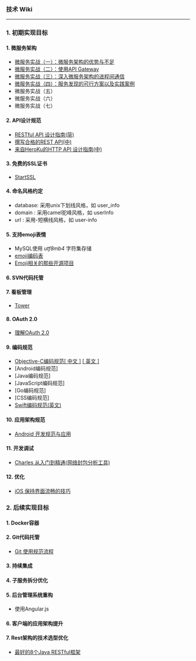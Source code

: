 
### 技术 Wiki

---

### 1. 初期实现目标

#### 1. 微服务架构

* [微服务实战（一）：微服务架构的优势与不足](http://dockone.io/article/394)
* [微服务实战（二）：使用API Gateway](http://dockone.io/article/482)
* [微服务实战（三）：深入微服务架构的进程间通信](http://dockone.io/article/549)
* [微服务实战（四）：服务发现的可行方案以及实践案例](http://dockone.io/article/771)
* 微服务实战（五）
* 微服务实战（六）
* 微服务实战（七）

#### 2. API设计规范

* [RESTful API 设计指南(简)](http://www.ruanyifeng.com/blog/2014/05/restful_api.html)
* [撰写合格的REST API(中)](http://zhuanlan.zhihu.com/prattle/20034107)  
* [来自HeroKu的HTTP API 设计指南(中)](http://get.jobdeer.com/343.get)

#### 3. 免费的SSL证书

* [StartSSL](http://www.startssl.com/)

#### 4. 命名风格约定

* database: 采用unix下划线风格，如 user_info  
* domain  : 采用camel驼峰风格，如 userInfo  
* url     : 采用-短横线风格，如 user-info  

#### 5. 支持emoji表情

* MySQL使用 *utf8mb4* 字符集存储  
* [emoji编码表](http://punchdrunker.github.io/iOSEmoji/table_html/ios6/index.html)
* [Emoji相关的那些开源项目](http://get.jobdeer.com/181.get)

#### 6. SVN代码托管

#### 7. 看板管理

* [Tower](http://tower.im)

#### 8. OAuth 2.0

* [理解OAuth 2.0](http://www.ruanyifeng.com/blog/2014/05/oauth_2_0.html)

#### 9. 编码规范

* [Objective-C编码规范[ 中文 ]](http://www.wtoutiao.com/p/f28oAA.html)   [[ 英文 ]](https://github.com/raywenderlich/objective-c-style-guide)
* [Android编码规范]
* [Java编码规范]
* [JavaScript编码规范]
* [Go编码规范]
* [CSS编码规范]
* [Swift编码规范(英文)](https://github.com/raywenderlich/swift-style-guide)

#### 10. 应用架构规范

* [Android 开发规范与应用](http://www.jianshu.com/p/4390f4fe19b3)

#### 11. 开发调试

* [Charles 从入门到精通(网络封包分析工具)](http://blog.devtang.com/blog/2015/11/14/charles-introduction/)

#### 12. 优化

* [iOS 保持界面流畅的技巧](http://blog.ibireme.com/2015/11/12/smooth_user_interfaces_for_ios/)

### 2. 后续实现目标

#### 1. Docker容器

#### 2. Git代码托管

* [Git 使用规范流程](http://www.ruanyifeng.com/blog/2015/08/git-use-process.html)

#### 3. 持续集成

#### 4. 子服务拆分优化

#### 5. 后台管理系统重构

* 使用Angular.js

#### 6. 客户端的应用架构提升

#### 7. Rest架构的技术选型优化

* [最好的8个Java RESTful框架](http://colobu.com/2015/11/15/best-available-java-restful-micro-frameworks/)














